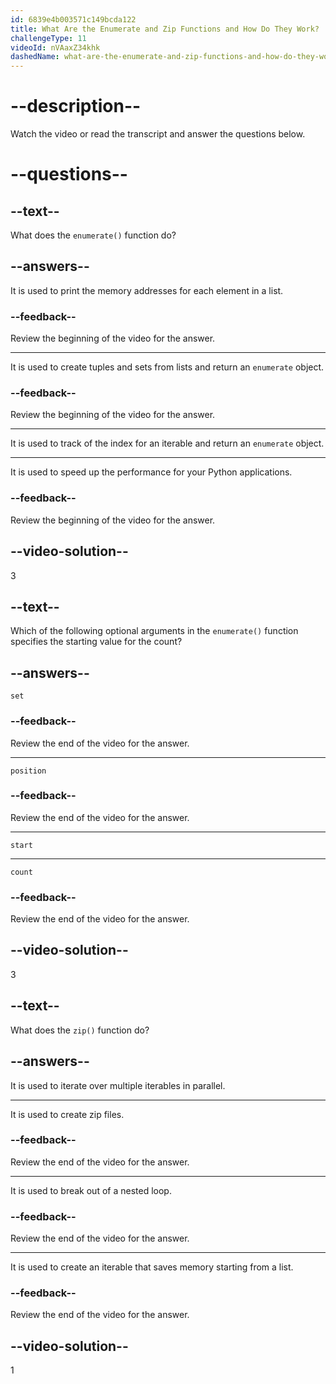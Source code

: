 ```yaml
---
id: 6839e4b003571c149bcda122
title: What Are the Enumerate and Zip Functions and How Do They Work?
challengeType: 11
videoId: nVAaxZ34khk
dashedName: what-are-the-enumerate-and-zip-functions-and-how-do-they-work
---
```


# --description--

Watch the video or read the transcript and answer the questions below.

# --questions--

## --text--

What does the `enumerate()` function do?

## --answers--

It is used to print the memory addresses for each element in a list.

### --feedback--

Review the beginning of the video for the answer.

---

It is used to create tuples and sets from lists and return an `enumerate` object.

### --feedback--

Review the beginning of the video for the answer.

---

It is used to track of the index for an iterable and return an `enumerate` object.

---

It is used to speed up the performance for your Python applications.

### --feedback--

Review the beginning of the video for the answer.

## --video-solution--

3

## --text--

Which of the following optional arguments in the `enumerate()` function specifies the starting value for the count?

## --answers--

`set`

### --feedback--

Review the end of the video for the answer.

---

`position`

### --feedback--

Review the end of the video for the answer.

---

`start`

---

`count`

### --feedback--

Review the end of the video for the answer.

## --video-solution--

3

## --text--

What does the `zip()` function do?

## --answers--

It is used to iterate over multiple iterables in parallel.

---

It is used to create zip files.

### --feedback--

Review the end of the video for the answer.

---

It is used to break out of a nested loop.

### --feedback--

Review the end of the video for the answer.

---

It is used to create an iterable that saves memory starting from a list.

### --feedback--

Review the end of the video for the answer.

## --video-solution--

1
